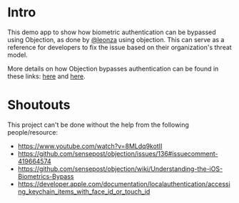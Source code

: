 # Intro

This demo app to show how biometric authentication can be bypassed using Objection, as done by [@leonza](https://twitter.com/leonjza) using objection. This can serve as a reference for developers to fix the issue based on their organization's threat model. 

More details on how Objection bypasses authentication can be found in these links: [here](https://github.com/sensepost/objection/wiki/Understanding-the-iOS-Biometrics-Bypass) and [here](https://github.com/sensepost/objection/issues/136#issuecomment-419664574).

# Shoutouts
This project can't be done without the help from the following people/resource:
- https://www.youtube.com/watch?v=8MLdq9kotII
- https://github.com/sensepost/objection/issues/136#issuecomment-419664574
- https://github.com/sensepost/objection/wiki/Understanding-the-iOS-Biometrics-Bypass
- https://developer.apple.com/documentation/localauthentication/accessing_keychain_items_with_face_id_or_touch_id